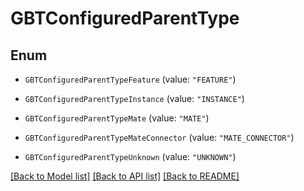 # GBTConfiguredParentType

## Enum


* `GBTConfiguredParentTypeFeature` (value: `"FEATURE"`)

* `GBTConfiguredParentTypeInstance` (value: `"INSTANCE"`)

* `GBTConfiguredParentTypeMate` (value: `"MATE"`)

* `GBTConfiguredParentTypeMateConnector` (value: `"MATE_CONNECTOR"`)

* `GBTConfiguredParentTypeUnknown` (value: `"UNKNOWN"`)


[[Back to Model list]](../README.md#documentation-for-models) [[Back to API list]](../README.md#documentation-for-api-endpoints) [[Back to README]](../README.md)


